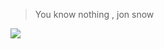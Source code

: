 > You know nothing , jon snow

[![](https://visitcount.itsvg.in/api?id=EnjoyUrLife&label=Profile%20Views&color=12&icon=0&pretty=true)](https://visitcount.itsvg.in)
